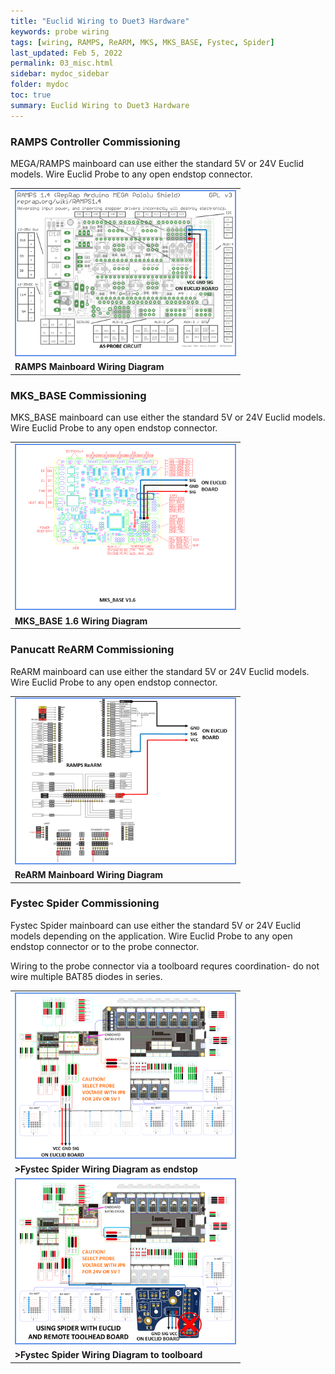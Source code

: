 ```yaml
---
title: "Euclid Wiring to Duet3 Hardware"
keywords: probe wiring
tags: [wiring, RAMPS, ReARM, MKS, MKS_BASE, Fystec, Spider]
last_updated: Feb 5, 2022
permalink: 03_misc.html
sidebar: mydoc_sidebar
folder: mydoc
toc: true
summary: Euclid Wiring to Duet3 Hardware
---
```

### RAMPS Controller Commissioning
MEGA/RAMPS mainboard can use either the standard 5V or 24V Euclid models. Wire Euclid Probe to any open endstop connector.    

<table>
<tr>
   <td> <a href="images\04-wiring\boards_misc\Slide1.PNG" data-lity>
        <img src="images\04-wiring\boards_misc\Slide1.PNG" style="width:350px; border:2px solid CornflowerBlue"></a>
   </td>
</tr>
<tr>
   <td><b>RAMPS Mainboard Wiring Diagram</b></td>
</tr>
</table>

### MKS_BASE Commissioning
MKS_BASE mainboard can use either the standard 5V or 24V Euclid models. Wire Euclid Probe to any open endstop connector. 
<table>
<tr>
   <td> <a href="images\04-wiring\boards_misc\Slide2.PNG" data-lity>
        <img src="images\04-wiring\boards_misc\Slide2.PNG" style="width:350px; border:2px solid CornflowerBlue"></a>
   </td>
</tr>
<tr>
   <td><b>MKS_BASE 1.6 Wiring Diagram</b></td>
</tr>
</table>

### Panucatt ReARM Commissioning
ReARM mainboard can use either the standard 5V or 24V Euclid models. Wire Euclid Probe to any open endstop connector. 
<table>
 <tr>
    <td> <a href="images\04-wiring\boards_misc\Slide3.PNG" data-lity>
         <img src="images\04-wiring\boards_misc\Slide3.PNG" style="width:350px; border:2px solid CornflowerBlue"></a>
    </td>
 </tr>
 <tr>
    <td><b>ReARM Mainboard Wiring Diagram</b>
    </td>
 </tr>
</table>


### Fystec Spider Commissioning
Fystec Spider mainboard can use either the standard 5V or 24V Euclid models depending on the application. Wire Euclid Probe to any open endstop connector or to the probe connector.

Wiring to the probe connector via a toolboard requres coordination- do not wire multiple BAT85 diodes in series. 
<table>
 <tr>
    <td> <a href="images\04-wiring\boards_misc\Slide4.PNG" data-lity>
         <img src="images\04-wiring\boards_misc\Slide4.PNG" style="width:350px; border:2px solid CornflowerBlue"></a>
    </td>
 </tr>
 <tr>
     <td><b>>Fystec Spider Wiring Diagram as endstop</b>
     </td>
 </tr>
 <tr>
     <td> <a href="images\04-wiring\boards_misc\Slide5.PNG" data-lity>
         <img src="images\04-wiring\boards_misc\Slide5.PNG" style="width:350px; border:2px solid CornflowerBlue"></a>
     </td>
 </tr>
 <tr>
     <td><b>>Fystec Spider Wiring Diagram to toolboard</b>
     </td>
 </tr>

 </table>